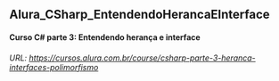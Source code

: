 ## Alura_CSharp_EntendendoHerancaEInterface
#### Curso C# parte 3: Entendendo herança e interface
###### URL: https://cursos.alura.com.br/course/csharp-parte-3-heranca-interfaces-polimorfismo
